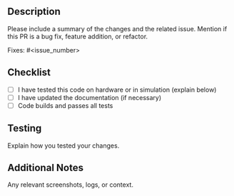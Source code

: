 ## Description

Please include a summary of the changes and the related issue. 
Mention if this PR is a bug fix, feature addition, or refactor.

Fixes: #<issue_number>

## Checklist

- [ ] I have tested this code on hardware or in simulation (explain below)
- [ ] I have updated the documentation (if necessary)
- [ ] Code builds and passes all tests

## Testing

Explain how you tested your changes.

## Additional Notes

Any relevant screenshots, logs, or context.
